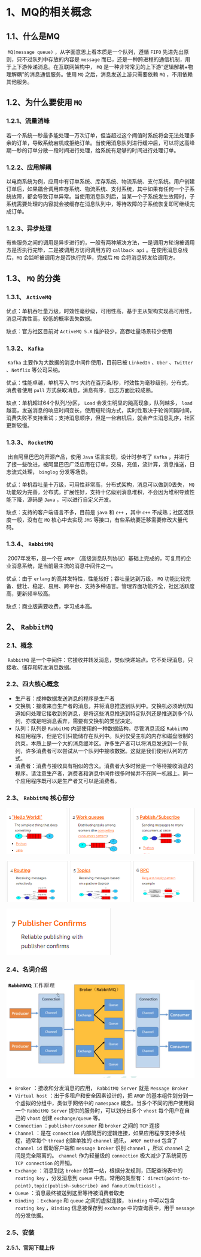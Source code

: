 # 1、MQ的相关概念

## 1.1、什么是MQ

​	`MQ(message queue)` ，从字面意思上看本质是一个队列，遵循 `FIFO` 先进先出原则，只不过队列中存放的内容是 `message` 而已，还是一种跨进程的通信机制，用于上下游传递消息。在互联网架构中， `MQ` 是一种非常常见的上下游“逻辑解耦+物理解耦”的消息通信服务。使用 `MQ` 之后，消息发送上游只需要依赖 `MQ` ，不用依赖其他服务。

## 1.2、为什么要使用 `MQ` 

### 1.2.1、流量消峰

​	若一个系统一秒最多能处理一万次订单，但当超过这个阈值时系统将会无法处理多余的订单，导致系统宕机或拒绝订单。当使用消息队列进行缓冲后，可以将这高峰期一秒的订单分散一段时间进行处理，给系统有足够的时间进行处理订单。

### 1.2.2、应用解耦

​	以电商系统为例，应用中有订单系统、库存系统、物流系统、支付系统。用户创建订单后，如果耦合调用库存系统、物流系统、支付系统，其中如果有任何一个子系统故障，都会导致订单异常。当使用消息队列后，当某一个子系统发生故障时，子系统需要处理的内容就会被缓存在消息队列中，等待故障的子系统恢复即可继续完成订单。

### 1.2.3、异步处理

​	有些服务之间的调用是异步进行的，一般有两种解决方法，一是调用方轮询被调用方是否执行完毕，二是被调用方访问调用方的 `callback api` 。在使用消息总线后，`MQ` 会监听被调用方是否执行完毕，完成后 `MQ` 会将消息转发给调用方。

## 1.3、 `MQ` 的分类

### 1.3.1、 `ActiveMQ` 

优点：单机吞吐量万级，时效性毫秒级，可用性高，基于主从架构实现高可用性，消息可靠性高，较低的概率丢失数据。

缺点：官方社区目前对 `ActiveMQ 5.X` 维护较少，高吞吐量场景较少使用

### 1.3.2、 `Kafka` 

​	`Kafka` 主要作为大数据的消息中间件使用，目前已被 `LinkedIn` 、`Uber` 、`Twitter` 、`Netflix` 等公司采纳。

优点：性能卓越，单机写入 `TPS` 大约在百万条/秒，时效性为毫秒级别，分布式，消费者使用 `pull` 方式获取消息，消息有序，日志方面比较成熟。

缺点：单机超过64个队列/分区， `Load` 会发生明显的飚高现象，队列越多， `load` 越高，发送消息的响应时间变长，使用短轮询方式，实时性取决于轮询间隔时间，消费失败不支持重试；支持消息顺序，但是一台宕机后，就会产生消息乱序，社区更新较慢。

### 1.3.3、 `RocketMQ` 

​	出自阿里巴巴的开源产品，使用 `Java` 语言实现，设计时参考了 `Kafka` ，并进行了接一些改进，被阿里巴巴广泛应用在订单，交易，充值，流计算，消息推送，日志流式处理， `binglog` 分发等场景。

优点：单机吞吐量十万级，可用性非常高，分布式架构，消息可以做到0丢失， `MQ` 功能较为完善，分布式，扩展性好，支持十亿级别消息堆积，不会因为堆积导致性能下降，源码是 `Java` ，可以进行自定义开发。

缺点：支持的客户端语言不多，目前是 `java` 和 `c++` ，其中 `c++` 不成熟；社区活跃度一般，没有在 `MQ` 核心中去实现 `JMS` 等接口，有些系统要迁移需要修改大量代码。

### 1.3.4、 `RabbitMQ` 

​	2007年发布，是一个在 `AMOP` （高级消息队列协议）基础上完成的，可复用的企业消息系统，是当前最主流的消息中间件之一。

优点：由于 `erlang` 的高并发特性，性能较好；吞吐量达到万级， `MQ` 功能比较完备、健壮、稳定、易用、跨平台、支持多种语言。管理界面功能齐全，社区活跃度高，更新频率较高。

缺点：商业版需要收费，学习成本高。

## 2、 `RabbitMQ` 

### 2.1、概念

​	`RabbitMQ` 是一个中间件：它接收并转发消息，类似快递站点。它不处理消息，只接收、储存和转发消息数据。

### 2.2、四大核心概念

- 生产者：成神数据发送消息的程序是生产者
- 交换机：接收来自生产者的消息，并将消息推送到队列中。交换机必须确切知道如何处理它接收到的消息，是将这些消息推送到特定队列还是推送到多个队列，亦或是吧消息丢弃，需要有交换机的类型决定。
- 队列：队列是 `RabbitMQ` 内部使用的一种数据结构，尽管消息流经 `RabbitMQ` 和应用程序，但是它们只能储存在队列中。队列仅受主机的内存和磁盘限制的约束，本质上是一个大的消息缓冲区。许多生产者可以将消息发送到一个队列，许多消费者可以尝试从一个队列中接收数据。这就是我们使用队列的方式。
- 消费者：消费与接收具有相似的含义。消费者大多时候是一个等待接收消息的程序。请注意生产者，消费者和消息中间件很多时候并不在同一机器上。同一个应用程序既可以是生产者又可以是消费者。

### 2.3、 `RabbitMQ` 核心部分

![rabbitMQ核心部分1（1](photo\1、rabbitMQ核心部分1（1）.png)

![rabbitMQ核心部分2（1）](photo\2、rabbitMQ核心部分2（1）.png)

![rabbitMQ核心部分3（1）](photo\3、rabbitMQ核心部分3（1）.png)

### 2.4、名词介绍

![rabbitMQ工作原理](photo\4、rabbitMQ工作原理（1）.png)

- `Broker` ：接收和分发消息的应用， `RabbitMQ Server` 就是 `Message Broker` 
- `Virtual host` ：出于多租户和安全因素设计的，把 `AMQP` 的基本组件划分到一个虚拟的分组中，类似于网络中的 `namespace` 概念。当多个不同的用户使用同一个 `RabbitMQ Server` 提供的服务时，可以划分出多个 `vhost` 每个用户在自己的 `vhost` 创建 `exchange/queue` 等。
- `Connection` ：`publisher/consumer` 和 `broker` 之间的 `TCP` 连接
- `Channel` ：是在 `connection` 内部简历的逻辑连接，如果应用程序支持多线程，通常每个 `thread` 创建单独的 `channel` 通讯， `AMQP method` 包含了 `channel id` 帮助客户端和 `message broker` 识别 `channel` ，所以 `channel` 之间是完全隔离的。 `channel` 作为轻量级的 `connection` 极大减少了系统简历 `TCP connection` 的开销。
- `Exchange` ：消息到达 `broker` 的第一站，根据分发规则，匹配查询表中的 `routing key` ，分发消息到 `queue` 中去。常用的类型有： `direct(point-to-point),topic(publish-subscribe) and fanout(multicast)` 。
- `Queue` ：消息最终被送到这里等待被消费者取走
- `Binding` ：`Exchange` 和 `queue` 之间的虚拟连接， `binding` 中可以包含 `routing key` ，`Binding` 信息被保存到 `exchange` 中的查询表中，用于 `message` 的分发依据。

### 2.5、安装

#### 2.5.1、官网下载上传

